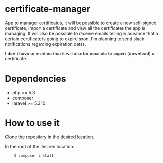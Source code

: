 # certificate-manager

App to manager certificates, it will be possible to create a new self-signed certificate, import a certificate and view all the certificates the app is managing.
It will also be possible to receive emails telling in advance that a certain certificate is going to expire soon. 
I'm planning to send slack notifications regarding expiration dates.

I don't have to mention that it will also be possible to export (download) a certificate.

# Dependencies

- php >= 5.3
- composer
- laravel >= 5.3.10

# How to use it
Clone the repository in the desired location.

In the root of the desired location:

```
	$ composer install
```
